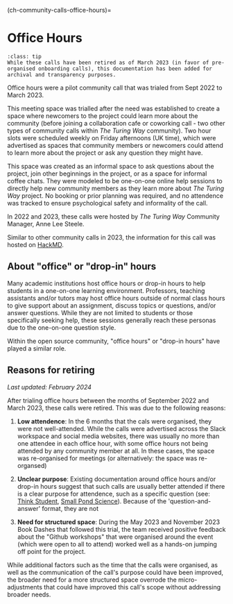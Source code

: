 (ch-community-calls-office-hours)=
# Office Hours

```{admonition} Note
:class: tip
While these calls have been retired as of March 2023 (in favor of pre-organised onboarding calls), this documentation has been added for archival and transparency purposes.
```

Office hours were a pilot community call that was trialed from Sept 2022 to March 2023. 

This meeting space was trialled after the need was established to create a space where newcomers to the project could learn more about the community (before joining a collaboration cafe or coworking call - two other types of community calls within _The Turing Way_ community). Two hour slots were scheduled weekly on Friday afternoons (UK time), which were advertised as spaces that community members or newcomers could attend to learn more about the project or ask any question they might have.

This space was created as an informal space to ask questions about the project, join other beginnings in the project, or as a space for informal coffee chats. They were modeled to be one-on-one online help sessions to directly help new community members as they learn more about _The Turing Way_ project. No booking or prior planning was required, and no attendence was tracked to ensure psychological safety and informality of the call.

In 2022 and 2023, these calls were hosted by _The Turing Way_ Community Manager, Anne Lee Steele.  

Similar to other community calls in 2023, the information for this call was hosted on [HackMD](https://hackmd.io/@turingway/office-hours).

## About "office" or "drop-in" hours

Many academic institutions host office hours or drop-in hours to help students in a one-on-one learning environment. Professors, teaching assistants and/or tutors may host office hours outside of normal class hours to give support about an assignment, discuss topics or questions, and/or answer questions. While they are not limited to students or those specifically seeking help, these sessions generally reach these personas due to the one-on-one question style.

Within the open source community, "office hours" or "drop-in hours" have played a similar role.

## Reasons for retiring

_Last updated: February 2024_ 

After trialing office hours between the months of September 2022 and March 2023, these calls were retired. This was due to the following reasons:

1. **Low attendence**: In the 6 months that the cals were organised, they were not well-attended. While the calls were advertised across the Slack workspace and social media websites, there was usually no more than one attendee in each office hour, with some office hours not being attended by any community member at all. In these cases, the space was re-organised for meetings  (or alternatively: the space was re-organsed)

2. **Unclear purpose**: Existing documentation around office hours and/or drop-in hours suggest that such calls are usually better attended if there is a clear purpose for attendence, such as a specific question (see: [Think Student](https://thinkstudent.co.uk/what-is-a-drop-in-session-at-uni/), [Small Pond Science](https://smallpondscience.com/2016/03/21/what-are-office-hours-for/)). Because of the 'question-and-answer' format, they are not 

3. **Need for structured space**: During the May 2023 and November 2023 Book Dashes that followed this trial, the team received positive feedback about the "Github workshops" that were organised around the event (which were open to all to attend) worked well as a hands-on jumping off point for the project.  

While additional factors such as the time that the calls were organised, as well as the communication of the call's purpose could have been improved, the broader need for a more structured space overrode the micro-adjustments that could have improved this call's scope without addressing broader needs.
